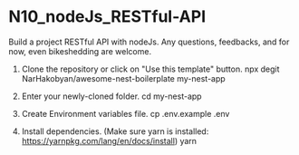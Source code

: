 # N10_nodeJs_RESTful-API
Build a project RESTful API with nodeJs. 
Any questions, feedbacks, and for now, even bikeshedding are welcome.

 1. Clone the repository or click on "Use this template" button.
npx degit NarHakobyan/awesome-nest-boilerplate my-nest-app

 2. Enter your newly-cloned folder.
cd my-nest-app

 3. Create Environment variables file.
cp .env.example .env

3. Install dependencies. (Make sure yarn is installed: https://yarnpkg.com/lang/en/docs/install)
yarn
